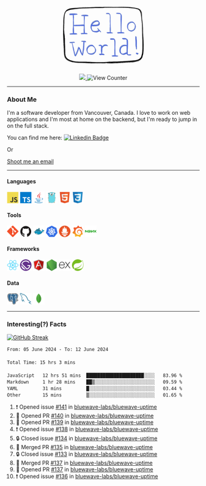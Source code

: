 <div align="center">
    <img src="./img/hello_world.webp" height="200px" width="">
    <div>
        <a href="https://www.linkedin.com/in/ajhollid">
            <img src="https://img.shields.io/badge/LinkedIn-blue"/>
        </a>
        <img src="https://komarev.com/ghpvc/?username=ajhollid&color=yellow" alt="View Counter">
    </div>
</div>

---

### About Me

I'm a software developer from Vancouver, Canada. I love to work on web applications and I'm most at home on the backend, but I'm ready to jump in on the full stack.

You can find me here: [![Linkedin Badge](https://img.shields.io/badge/-ajhollid-blue?style=flat&logo=Linkedin&logoColor=white)](https://www.linkedin.com/in/ajhollid)

Or

[Shoot me an email](mailto:ajhollid@gmail.com)

---

#### Languages

<div>
    <img src="./img/devicons/javascript-original.svg" width=30 height=30 alt="JavaScript">
    <img src="/img/devicons/typescript-original.svg" width=30 height=30 alt="TypeScript">
    <img src="./img/devicons/java-original.svg" width=30 height=30 alt="Java">
    <img src="./img/devicons/go-original.svg" width=30 height=30 alt="Golang">
    <img src="./img/devicons/html5-original.svg" width=30 height=30 alt="HTML 5">
    <img src="./img/devicons/css3-original.svg" width=30 height=30 alt="CSS 3">
</div>

#### Tools

<div>
    <img src="./img/devicons/git-original.svg" width=30 height=30 alt="Git">
    <img src="./img/devicons/github-original.svg" width=30 height=30 alt="Github">
    <img src="./img/devicons/docker-original.svg" width=30 
    height=30 alt="Docker">
    <img src="./img/devicons/kubernetes-original.svg" width=30 height=30 alt="K8">
    <img src="./img/devicons/prometheus-original.svg" width=30 height=30 alt="Prometheus">
    <img src="./img/devicons/grafana-original.svg" width=30 height=30 alt="Grafana">
    <img src="./img/devicons/nginx-original.svg" width=30 height=30 alt="Nginx">
</div>

#### Frameworks

<div>
    <img src="./img/devicons/react-original.svg" width=30 height=30 alt="React">
    <img src="./img/devicons/gatsby-original.svg" width=30 height=30 alt="Gatsby">
    <img src="./img/devicons/angularjs-original.svg" width=30 height=30 alt="AngularJS">
    <img src="./img/devicons/nodejs-original.svg" width=30 height=30 alt="NodeJS">
    <img src="./img/devicons/express-original.svg" width=30 height=30 alt="Express">
    <img src="./img/devicons/spring-original.svg" width=30 height=30 alt="Spring">
</div>

#### Data

<div>
    <img src="./img/devicons/postgresql-original.svg" width=30 height=30 alt="Postgresql">
    <img src="./img/devicons/mysql-original.svg" width=30 height=30 alt="Mysql">
    <img src="./img/devicons/mongodb-original.svg" width=30 height=30 alt="MongoDB">
</div>

---

### Interesting(?) Facts

[![GitHub Streak](http://github-readme-streak-stats.herokuapp.com?user=ajhollid)](https://git.io/streak-stats)

 <!--START_SECTION:waka-->

```txt
From: 05 June 2024 - To: 12 June 2024

Total Time: 15 hrs 3 mins

JavaScript   12 hrs 51 mins  █████████████████████░░░░   83.96 %
Markdown     1 hr 28 mins    ██▒░░░░░░░░░░░░░░░░░░░░░░   09.59 %
YAML         31 mins         █░░░░░░░░░░░░░░░░░░░░░░░░   03.44 %
Other        15 mins         ▒░░░░░░░░░░░░░░░░░░░░░░░░   01.65 %
```

<!--END_SECTION:waka-->


<!--START_SECTION:activity-->
1. ❗ Opened issue [#141](https://github.com/bluewave-labs/bluewave-uptime/issues/141) in [bluewave-labs/bluewave-uptime](https://github.com/bluewave-labs/bluewave-uptime)
2. 💪 Opened PR [#140](https://github.com/bluewave-labs/bluewave-uptime/pull/140) in [bluewave-labs/bluewave-uptime](https://github.com/bluewave-labs/bluewave-uptime)
3. 💪 Opened PR [#139](https://github.com/bluewave-labs/bluewave-uptime/pull/139) in [bluewave-labs/bluewave-uptime](https://github.com/bluewave-labs/bluewave-uptime)
4. ❗ Opened issue [#138](https://github.com/bluewave-labs/bluewave-uptime/issues/138) in [bluewave-labs/bluewave-uptime](https://github.com/bluewave-labs/bluewave-uptime)
5. 🔒 Closed issue [#134](https://github.com/bluewave-labs/bluewave-uptime/issues/134) in [bluewave-labs/bluewave-uptime](https://github.com/bluewave-labs/bluewave-uptime)
6. 🎉 Merged PR [#135](https://github.com/bluewave-labs/bluewave-uptime/pull/135) in [bluewave-labs/bluewave-uptime](https://github.com/bluewave-labs/bluewave-uptime)
7. 🔒 Closed issue [#133](https://github.com/bluewave-labs/bluewave-uptime/issues/133) in [bluewave-labs/bluewave-uptime](https://github.com/bluewave-labs/bluewave-uptime)
8. 🎉 Merged PR [#137](https://github.com/bluewave-labs/bluewave-uptime/pull/137) in [bluewave-labs/bluewave-uptime](https://github.com/bluewave-labs/bluewave-uptime)
9. 💪 Opened PR [#137](https://github.com/bluewave-labs/bluewave-uptime/pull/137) in [bluewave-labs/bluewave-uptime](https://github.com/bluewave-labs/bluewave-uptime)
10. ❗ Opened issue [#136](https://github.com/bluewave-labs/bluewave-uptime/issues/136) in [bluewave-labs/bluewave-uptime](https://github.com/bluewave-labs/bluewave-uptime)
<!--END_SECTION:activity-->
